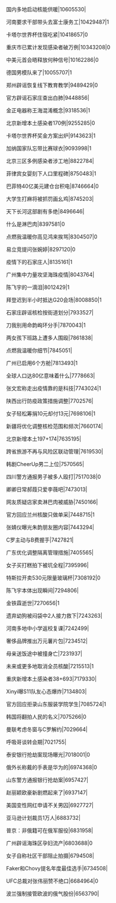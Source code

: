 国内多地启动核能供暖|10605530|

河南要求干部带头去富士康务工|10429487|1

卡塔尔世界杯住宿吃紧|10418657|0

重庆市已累计发现感染者破万例|10343208|0

中美元首会晤释放何种信号|10162286|0

德国男模队来了|10055707|1

郑州辟谣恢复线下教育教学|9489429|0

官方辟谣石家庄查出白肺|9448856|

金正电器称王海混淆概念|9318536|1

北京新增本土感染者170例|9255285|0

卡塔尔世界杯奖金方案出炉|9143623|1

加纳国家队忘带比赛球衣|9093998|1

北京三区多例感染者涉工地|8822784|

菲律宾女婴刻下人口里程碑|8750483|1

巴菲特40亿美元建仓台积电|8746664|0

大学生打麻将被抓罚画幺鸡|8745203|

天下长河这部剧有多绝|8496646|

什么是淋巴肉|8397581|0

点燃我温暖你高见鸿来挨骂|8304507|0

易立竞提问张婉婷|8297120|0

疫情下的石家庄人|8135161|1

广州集中力量攻坚海珠疫情|8043764|

陈飞宇的一滴泪|8012429|1

拜登迟到半小时抵达G20会场|8008850|1

石家庄辟谣核检按街道划分|7933527|

刀我别用命韵峋环分手|7870043|1

两女孩下班路上遭多人围殴|7861838|

点燃我温暖你细节|7845051|

广州已启用6个方舱|7813493|1

全球人口达80亿意味着什么|7778663|

张文宏称走出疫情靠的是科技|7743024|1

陕西出行防疫政策措施调整|7702576|

女子轻松筹捐10元却付13元|7698106|1

新疆将优化调整核检范围和频次|7660174|

北京新增本土197+174|7635195|

跨省旅游不再与风险区联动管理|7619530|

韩剧CheerUp男二上位|7570565|

四川警方通报男子被多人殴打|7517038|0

卿卿日常郝葭只爱李薇吧|7473013|

网友质疑店家卖淋巴肉被威胁|7450166|

官方回应兰州核酸只做单采|7448715|1

张婧仪曝光朱韵朋友圈内容|7443294|

C罗主动与B费握手|7427821|

广东优化调整隔离管理措施|7405565|

女子买打糕拍下被坑全程|7395996|

特斯拉开卖530元限量玻璃杯|7308192|0

陈飞宇本体出现瞬间|7294806|

金铁霖逝世|7270656|1

遗弃幼狗被闷袋中2人接力救下|7243263|

河南多地中小学返校复课|7242499|

奢侈品牌推出万元薯片包|7234512|

母亲送饭途中被撞身亡|7231937|

未来或更多地取消全员核酸|7215513|1

重庆新增本土感染者38+693|7179330|

Xinyi曝S11队友心态爆炸|7134803|

官方回应拒录山东服装学院学生|7085724|1

韩国将翻拍人民的名义|7075266|0

曼联考虑冬窗与C罗解约|7029664|

呼吸哥谈转会期|7021755|

泰安银行抢劫案现场曝光|7018001|0

俄外长称戴的手表是华为的|6974368|0

山东警方通报银行抢劫案|6957427|

赵丽颖欧豪新剧燃起来了|6937147|

美国变性网红申请不关男囚|6927727|

亚马逊计划裁员1万人|6883732|

普京：非俄籍可在俄军服役|6831958|

广州辟谣海珠区孕妇流产|6803688|0

女子自称社区干部阻止拍摄|6794508|

Faker和Chovy提名年度最佳选手|6734508|

UFC总裁对张伟丽赞不绝口|6684964|0

波兰强制接管欧波的俄气股份|6563790|

